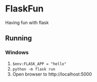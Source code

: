 # FlaskFun

Having fun with flask

## Running

### Windows

1. `$env:FLASK_APP = "hello"`
2. `python -m flask run`
3. Open browser to http://localhost:5000
